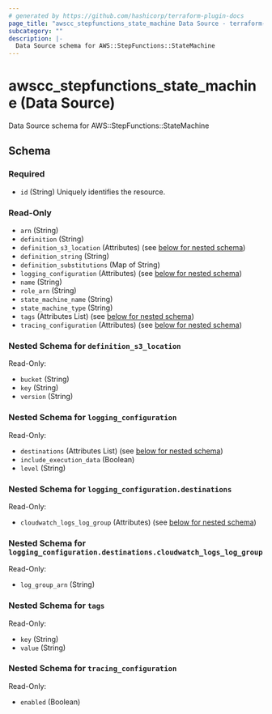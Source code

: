 ```yaml
---
# generated by https://github.com/hashicorp/terraform-plugin-docs
page_title: "awscc_stepfunctions_state_machine Data Source - terraform-provider-awscc"
subcategory: ""
description: |-
  Data Source schema for AWS::StepFunctions::StateMachine
---
```


# awscc_stepfunctions_state_machine (Data Source)

Data Source schema for AWS::StepFunctions::StateMachine



<!-- schema generated by tfplugindocs -->
## Schema

### Required

- `id` (String) Uniquely identifies the resource.

### Read-Only

- `arn` (String)
- `definition` (String)
- `definition_s3_location` (Attributes) (see [below for nested schema](#nestedatt--definition_s3_location))
- `definition_string` (String)
- `definition_substitutions` (Map of String)
- `logging_configuration` (Attributes) (see [below for nested schema](#nestedatt--logging_configuration))
- `name` (String)
- `role_arn` (String)
- `state_machine_name` (String)
- `state_machine_type` (String)
- `tags` (Attributes List) (see [below for nested schema](#nestedatt--tags))
- `tracing_configuration` (Attributes) (see [below for nested schema](#nestedatt--tracing_configuration))

<a id="nestedatt--definition_s3_location"></a>
### Nested Schema for `definition_s3_location`

Read-Only:

- `bucket` (String)
- `key` (String)
- `version` (String)


<a id="nestedatt--logging_configuration"></a>
### Nested Schema for `logging_configuration`

Read-Only:

- `destinations` (Attributes List) (see [below for nested schema](#nestedatt--logging_configuration--destinations))
- `include_execution_data` (Boolean)
- `level` (String)

<a id="nestedatt--logging_configuration--destinations"></a>
### Nested Schema for `logging_configuration.destinations`

Read-Only:

- `cloudwatch_logs_log_group` (Attributes) (see [below for nested schema](#nestedatt--logging_configuration--destinations--cloudwatch_logs_log_group))

<a id="nestedatt--logging_configuration--destinations--cloudwatch_logs_log_group"></a>
### Nested Schema for `logging_configuration.destinations.cloudwatch_logs_log_group`

Read-Only:

- `log_group_arn` (String)




<a id="nestedatt--tags"></a>
### Nested Schema for `tags`

Read-Only:

- `key` (String)
- `value` (String)


<a id="nestedatt--tracing_configuration"></a>
### Nested Schema for `tracing_configuration`

Read-Only:

- `enabled` (Boolean)
